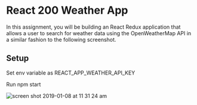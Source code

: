 # React 200 Weather App
In this assignment, you will be building an React Redux application that allows a user to search for weather data using the OpenWeatherMap API in a similar fashion to the following screenshot.

## Setup

Set env variable as REACT_APP_WEATHER_API_KEY

Run npm start

![screen shot 2019-01-08 at 11 31 24 am](https://user-images.githubusercontent.com/18974511/50854105-020d4b00-1339-11e9-95ca-e85338fde8c4.png)

